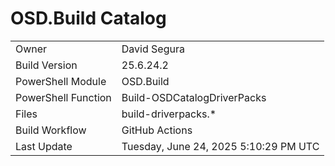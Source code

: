 ﻿# OSD.Build Catalog

| | |
|-|-|
| Owner | David Segura |
| Build Version | 25.6.24.2 |
| PowerShell Module | OSD.Build |
| PowerShell Function | Build-OSDCatalogDriverPacks |
| Files | build-driverpacks.* |
| Build Workflow | GitHub Actions |
| Last Update | Tuesday, June 24, 2025 5:10:29 PM UTC |
